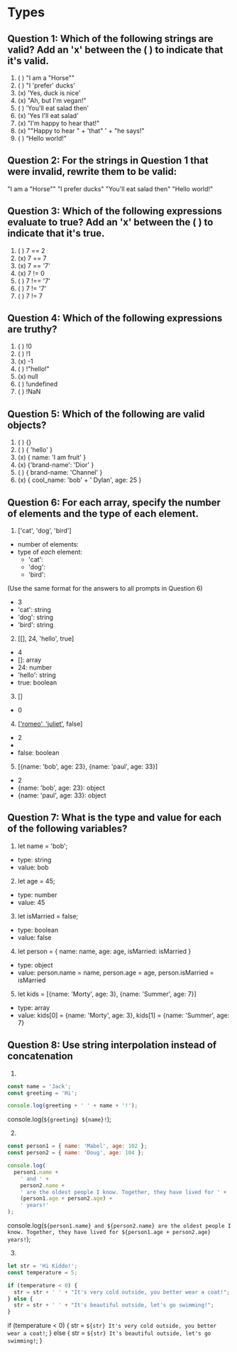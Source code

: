 # Types

## Question 1: Which of the following strings are valid? Add an 'x' between the ( ) to indicate that it's valid.

1. ( ) "I am a "Horse""
2. ( ) "I 'prefer' ducks'
3. (x) 'Yes, duck is nice'
4. (x) "Ah, but I\'m vegan!"
5. ( ) 'You'll eat salad then'
6. (x) 'Yes I\'ll eat salad'
7. (x) "I'm happy to hear that!"
8. (x) "\"Happy to hear " + 'that" ' + "he says!"
9. ( ) “Hello world!”

## Question 2: For the strings in Question 1 that were invalid, rewrite them to be valid:

"I am a \"Horse\""
"I prefer ducks"
"You'll eat salad then"
"Hello world!"

## Question 3: Which of the following expressions evaluate to true? Add an 'x' between the ( ) to indicate that it's true.

1. ( ) 7 == 2
2. (x) 7 == 7
3. (x) 7 == '7'
4. (x) 7 != 0
5. ( ) 7 !== '7'
6. ( ) 7 != '7'
7. ( ) 7 != 7

## Question 4: Which of the following expressions are truthy?

1. ( ) !0
2. ( ) !1
3. (x) -1
4. ( ) !"hello!"
5. (x) null
6. ( ) !undefined
7. ( ) !NaN

## Question 5: Which of the following are valid objects?

1. ( ) {}
2. ( ) { 'hello' }
3. (x) { name: 'I am fruit' }
4. (x) {'brand-name': 'Dior' }
5. ( ) { brand-name: 'Channel' }
6. (x) { cool_name: 'bob' + ' Dylan', age: 25 }

## Question 6: For each array, specify the number of elements and the type of each element.

1. ['cat', 'dog', 'bird']

- number of elements:
- type of _each_ element:
  - 'cat':
  - 'dog':
  - 'bird':

(Use the same format for the answers to all prompts in Question 6)

- 3
-  'cat': string
-  'dog': string
-  'bird': string

2. [[], 24, 'hello', true]

- 4
- []: array
- 24: number
- 'hello': string
- true: boolean

3. []

- 0

4. [['romeo', 'juliet'], false]

- 2
- ['romeo', 'juliet']: array
- false: boolean

5. [{name: 'bob', age: 23}, {name: 'paul', age: 33}]

- 2
- {name: 'bob', age: 23}: object
- {name: 'paul', age: 33}: object

## Question 7: What is the type and value for each of the following variables?

1. let name = 'bob';

- type: string
- value: bob

2. let age = 45;

- type: number
- value: 45

3. let isMarried = false;

- type: boolean
- value: false

4. let person = { name: name, age: age, isMarried: isMarried }

- type: object
- value: person.name = name, person.age = age, person.isMarried = isMarried

5. let kids = [{name: 'Morty', age: 3}, {name: 'Summer', age: 7}]

- type: array
- value: kids[0] = {name: 'Morty', age: 3}, kids[1] = {name: 'Summer', age: 7}

## Question 8: Use string interpolation instead of concatenation

1.

```js
const name = 'Jack';
const greeting = 'Hi';

console.log(greeting + ' ' + name + '!');
```
console.log(`${greeting} ${name}!`);

2.

```js
const person1 = { name: 'Mabel', age: 102 };
const person2 = { name: 'Doug', age: 104 };

console.log(
  person1.name +
    ' and ' +
    person2.name +
    ' are the oldest people I know. Together, they have lived for ' +
    (person1.age + person2.age) +
    ' years!'
);
```
console.log(`${person1.name} and ${person2.name} are the oldest people I know. Together, they have lived for ${person1.age + person2.age} years!`);

3.

```js
let str = 'Hi Kiddo!';
const temperature = 5;

if (temperature < 0) {
  str = str + ' ' + "It's very cold outside, you better wear a coat!";
} else {
  str = str + ' ' + "It's beautiful outside, let's go swimming!";
}
```
if (temperature < 0) {
  str = `${str} It's very cold outside, you better wear a coat!`;
} else {
  str = `${str} It's beautiful outside, let's go swimming!`;
}